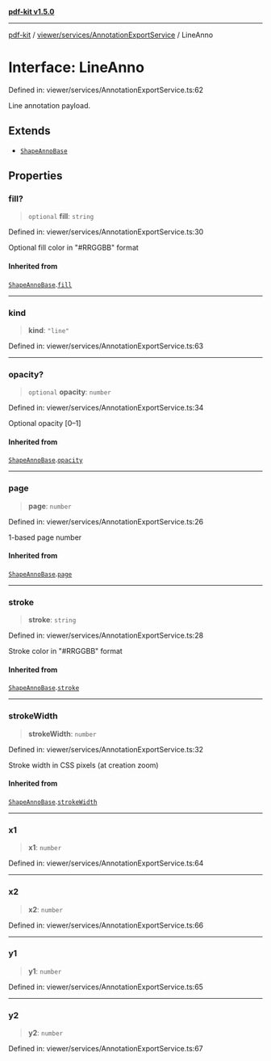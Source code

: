 [**pdf-kit v1.5.0**](../../../../README.md)

***

[pdf-kit](../../../../modules.md) / [viewer/services/AnnotationExportService](../README.md) / LineAnno

# Interface: LineAnno

Defined in: viewer/services/AnnotationExportService.ts:62

Line annotation payload.

## Extends

- [`ShapeAnnoBase`](ShapeAnnoBase.md)

## Properties

### fill?

> `optional` **fill**: `string`

Defined in: viewer/services/AnnotationExportService.ts:30

Optional fill color in "#RRGGBB" format

#### Inherited from

[`ShapeAnnoBase`](ShapeAnnoBase.md).[`fill`](ShapeAnnoBase.md#fill)

***

### kind

> **kind**: `"line"`

Defined in: viewer/services/AnnotationExportService.ts:63

***

### opacity?

> `optional` **opacity**: `number`

Defined in: viewer/services/AnnotationExportService.ts:34

Optional opacity [0–1]

#### Inherited from

[`ShapeAnnoBase`](ShapeAnnoBase.md).[`opacity`](ShapeAnnoBase.md#opacity)

***

### page

> **page**: `number`

Defined in: viewer/services/AnnotationExportService.ts:26

1-based page number

#### Inherited from

[`ShapeAnnoBase`](ShapeAnnoBase.md).[`page`](ShapeAnnoBase.md#page)

***

### stroke

> **stroke**: `string`

Defined in: viewer/services/AnnotationExportService.ts:28

Stroke color in "#RRGGBB" format

#### Inherited from

[`ShapeAnnoBase`](ShapeAnnoBase.md).[`stroke`](ShapeAnnoBase.md#stroke)

***

### strokeWidth

> **strokeWidth**: `number`

Defined in: viewer/services/AnnotationExportService.ts:32

Stroke width in CSS pixels (at creation zoom)

#### Inherited from

[`ShapeAnnoBase`](ShapeAnnoBase.md).[`strokeWidth`](ShapeAnnoBase.md#strokewidth)

***

### x1

> **x1**: `number`

Defined in: viewer/services/AnnotationExportService.ts:64

***

### x2

> **x2**: `number`

Defined in: viewer/services/AnnotationExportService.ts:66

***

### y1

> **y1**: `number`

Defined in: viewer/services/AnnotationExportService.ts:65

***

### y2

> **y2**: `number`

Defined in: viewer/services/AnnotationExportService.ts:67
